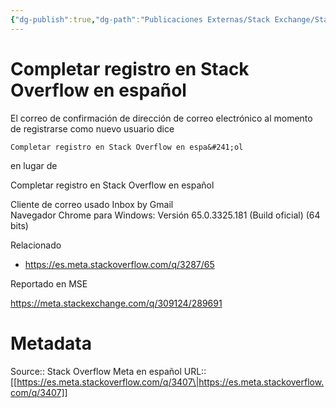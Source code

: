 ```yaml
---
{"dg-publish":true,"dg-path":"Publicaciones Externas/Stack Exchange/Stack Overflow en español/Stack Overflow en español Meta/es.meta.stackoverflow.com-3407.md","permalink":"/publicaciones-externas/stack-exchange/stack-overflow-en-espanol/stack-overflow-en-espanol-meta/es-meta-stackoverflow-com-3407/","title":"Completar registro en Stack Overflow en espa&#241;ol","hide":true,"noteIcon":"\"0\"","created":"2024-04-03T12:49:10.421-06:00","updated":"2024-04-05T16:44:02.967-06:00"}
---
```


# Completar registro en Stack Overflow en espa&#241;ol

El correo de confirmación de dirección de correo electrónico al momento de registrarse como nuevo usuario dice

`Completar registro en Stack Overflow en espa&#241;ol`

en lugar de

Completar registro en Stack Overflow en espa&#241;ol

Cliente de correo usado Inbox by Gmail  
Navegador Chrome para Windows: Versión 65.0.3325.181 (Build oficial) (64 bits)

Relacionado

- https://es.meta.stackoverflow.com/q/3287/65

Reportado en MSE

https://meta.stackexchange.com/q/309124/289691

# Metadata
Source:: Stack Overflow Meta en español
URL:: [[https://es.meta.stackoverflow.com/q/3407\|https://es.meta.stackoverflow.com/q/3407]]


